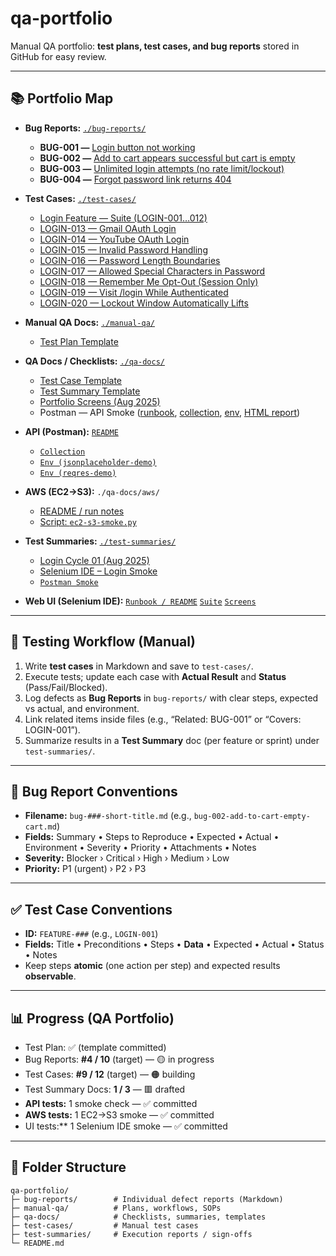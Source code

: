 # qa-portfolio

Manual QA portfolio: **test plans, test cases, and bug reports** stored in GitHub for easy review.

---

## 📚 Portfolio Map

- **Bug Reports:** [`./bug-reports/`](./bug-reports/)
  - **BUG-001 —** [Login button not working](./bug-reports/bug-001-login-button-not-working.md)
  - **BUG-002 —** [Add to cart appears successful but cart is empty](./bug-reports/bug-002-add-to-cart-empty-cart.md)
  - **BUG-003 —** [Unlimited login attempts (no rate limit/lockout)](./bug-reports/bug-003-unlimited-login-attempts-no-rate-limit.md)
  - **BUG-004 —** [Forgot password link returns 404](./bug-reports/bug-004-forgot-password-404.md)

- **Test Cases:** [`./test-cases/`](./test-cases/)
  - [Login Feature — Suite (LOGIN-001…012)](./test-cases/LOGIN-001-012-login-feature-suite.md)
  - [LOGIN-013 — Gmail OAuth Login](./test-cases/LOGIN-013-gmail-oauth.md)
  - [LOGIN-014 — YouTube OAuth Login](./test-cases/LOGIN-014-youtube-oauth.md)
  - [LOGIN-015 — Invalid Password Handling](./test-cases/LOGIN-015-invalid-password.md)
  - [LOGIN-016 — Password Length Boundaries](./test-cases/LOGIN-016-password-length-boundaries.md)
  - [LOGIN-017 — Allowed Special Characters in Password](./test-cases/LOGIN-017-allowed-special-characters.md)
  - [LOGIN-018 — Remember Me Opt-Out (Session Only)](./test-cases/LOGIN-018-remember-me-opt-out.md)
  - [LOGIN-019 — Visit /login While Authenticated](./test-cases/LOGIN-019-login-while-authenticated.md)
  - [LOGIN-020 — Lockout Window Automatically Lifts](./test-cases/LOGIN-020-lockout-window-expires.md)

- **Manual QA Docs:** [`./manual-qa/`](./manual-qa/)
  - [Test Plan Template](./manual-qa/test-plan-template.md)

- **QA Docs / Checklists:** [`./qa-docs/`](./qa-docs/)
  - [Test Case Template](./qa-docs/test-case-template.md)
  - [Test Summary Template](./qa-docs/test-summary-template.md)
  - [Portfolio Screens (Aug 2025)](./qa-docs/portfolio-screens/2025-08/)
  - Postman — API Smoke ([runbook](./qa-docs/postman/README.md), [collection](./qa-docs/postman/qa-portfolio-api-smoke.postman_collection.json), [env](./qa-docs/postman/jsonplaceholder-demo.postman_environment.json), [HTML report](./test-summaries/postman-smoke-report.html))

- **API (Postman):** [`README`](./qa-docs/postman/README.md)
  - [`Collection`](./qa-docs/postman/qa-portfolio-api-smoke.postman_collection.json)
  - [`Env (jsonplaceholder-demo)`](./qa-docs/postman/jsonplaceholder-demo.postman_environment.json)
  - [`Env (reqres-demo)`](./qa-docs/postman/reqres-demo.postman_environment.json)

- **AWS (EC2→S3):** `./qa-docs/aws/`  
  - [README / run notes](./qa-docs/aws/README.md)  
  - [Script: `ec2-s3-smoke.py`](./qa-docs/aws/ec2-s3-smoke.py)

- **Test Summaries:** [`./test-summaries/`](./test-summaries/)
  - [Login Cycle 01 (Aug 2025)](./test-summaries/2025-08-login-cycle-01.md)
  - [Selenium IDE – Login Smoke](./test-summaries/selenium-ide-login-smoke.md)
  - [`Postman Smoke`](./test-summaries/postman-smoke-report.html)
 
- **Web UI (Selenium IDE):** [`Runbook / README`](./qa-docs/selenium/README.md)
  [`Suite`](./qa-docs/selenium/login-smoke.side)
  [`Screens`](./qa-docs/selenium/assets/)

---

## 🧪 Testing Workflow (Manual)

1. Write **test cases** in Markdown and save to `test-cases/`.
2. Execute tests; update each case with **Actual Result** and **Status** (Pass/Fail/Blocked).
3. Log defects as **Bug Reports** in `bug-reports/` with clear steps, expected vs actual, and environment.
4. Link related items inside files (e.g., “Related: BUG-001” or “Covers: LOGIN-001”).
5. Summarize results in a **Test Summary** doc (per feature or sprint) under `test-summaries/`.

---

## 🐞 Bug Report Conventions

- **Filename:** `bug-###-short-title.md` (e.g., `bug-002-add-to-cart-empty-cart.md`)
- **Fields:** Summary • Steps to Reproduce • Expected • Actual • Environment • Severity • Priority • Attachments • Notes
- **Severity:** Blocker › Critical › High › Medium › Low
- **Priority:** P1 (urgent) › P2 › P3

---

## ✅ Test Case Conventions

- **ID:** `FEATURE-###` (e.g., `LOGIN-001`)
- **Fields:** Title • Preconditions • Steps • **Data** • Expected • Actual • Status • Notes
- Keep steps **atomic** (one action per step) and expected results **observable**.

---

## 📊 Progress (QA Portfolio)

- Test Plan: ✅ (template committed)
- Bug Reports: **#4 / 10** (target) — 🟡 in progress
- Test Cases: **#9 / 12** (target) — 🟠 building
- Test Summary Docs: **1 / 3** — 🟥 drafted
- **API tests:** 1 smoke check — ✅ committed
- **AWS tests:** 1 EC2→S3 smoke — ✅ committed
- UI tests:** 1 Selenium IDE smoke — ✅ committed

---

## 📁 Folder Structure

    qa-portfolio/
    ├─ bug-reports/        # Individual defect reports (Markdown)
    ├─ manual-qa/          # Plans, workflows, SOPs
    ├─ qa-docs/            # Checklists, summaries, templates
    ├─ test-cases/         # Manual test cases
    ├─ test-summaries/     # Execution reports / sign-offs
    └─ README.md

